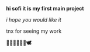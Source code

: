 __hi sofi it is my first main project__

_i hope you would like it_

tnx for seeing my work

__🚀🙏😊💖🌟🥰🕊️__

